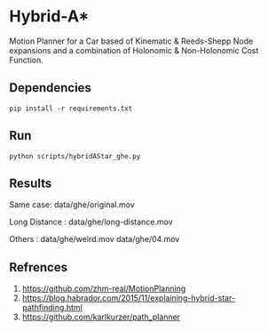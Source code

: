# Hybrid-A*
Motion Planner for a Car based of Kinematic & Reeds-Shepp Node expansions and a combination of Holonomic & Non-Holonomic Cost Function.

## Dependencies
```
pip install -r requirements.txt
```
 
## Run
```
python scripts/hybridAStar_ghe.py
```

<!-- 1. python3
2. [CurvesGenerator](https://github.com/zhm-real/CurvesGenerator) -->

## Results
<!-- Path & Footprint           |  Node Simulations & Animation
:-------------------------:|:-------------------------: -->
Same case: 
 data/ghe/original.mov

Long Distance : 
 data/ghe/long-distance.mov

Others : 
 data/ghe/weird.mov
 data/ghe/04.mov

## Refrences
1. https://github.com/zhm-real/MotionPlanning
2. https://blog.habrador.com/2015/11/explaining-hybrid-star-pathfinding.html
3. https://github.com/karlkurzer/path_planner
